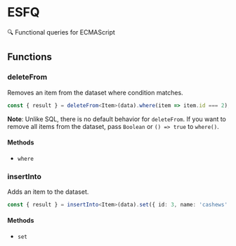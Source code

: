 # ESFQ

🔍 Functional queries for ECMAScript

## Functions

### deleteFrom

Removes an item from the dataset where condition matches.

```ts
const { result } = deleteFrom<Item>(data).where(item => item.id === 2);
```

**Note**: Unlike SQL, there is no default behavior for `deleteFrom`. If you want to remove all items from the dataset, pass `Boolean` or `() => true` to `where()`.

#### Methods

- `where`

### insertInto

Adds an item to the dataset.

```ts
const { result } = insertInto<Item>(data).set({ id: 3, name: 'cashews' });
```

#### Methods

- `set`